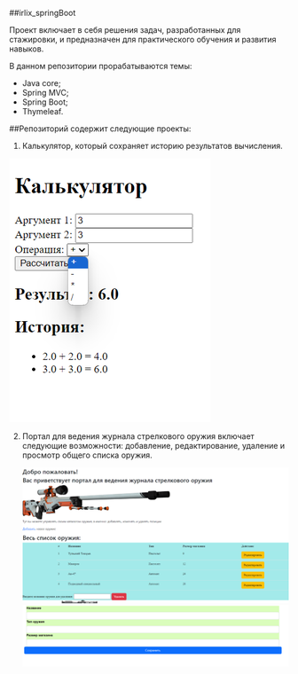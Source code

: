 ##irlix_springBoot

Проект включает в себя решения задач, разработанных для стажировки, 
и предназначен для практического обучения и развития навыков.

В данном репозитории прорабатываются темы:

+ Java core;
+ Spring MVC;
+ Spring Boot;
+ Thymeleaf.


##Репозиторий содержит следующие проекты:

1) Калькулятор, который сохраняет историю результатов вычисления.

![](src/main/resources/static/images/calculator.png)

2) Портал для ведения журнала стрелкового оружия включает следующие возможности: добавление, редактирование, удаление и просмотр общего списка оружия.

   ![](src/main/resources/static/images/viewWeaponStart.png)
   ![](src/main/resources/static/images/addNewWeapon.png)